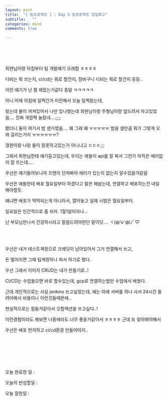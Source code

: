 ```yaml
---
layout: post
title:  "[ 팀프로젝트 ] : Day 5 팀프로젝트 일일회고"
subtitle:   ""
categories: mind
comments: true

---
```






<br>

<br>

<br>

희현님이랑 아침부터 팀 개발얘기 오래함 ㅎㅎㅎㅎ 

디비는 뭐 쓰는지, ci/cd는 뭐로 할건지, 장바구니 디비는 뭐로 할건지 등등..

이런 얘기가 난 젤 재밌는거같다 증말 ㅋㅋㅋㅋㅋ

아니 어제 아침에 일찍간거 미안해서 오늘 일찍왔는데,

왔는데 불이 꺼져있어서 나만 있나했는데 희현님이랑 주형님이랑 엎드려서 자고있었음.... 진짜 개깜짝 놀랐네....;;;;

봤더니 둘이 여기서 밤 샌거였음.... 왜 그래 왜 ㅠㅠㅠㅠㅠ 밤을 샐만큼 뭐가 그렇게 오래 걸리는거지 ㅠㅠㅠㅠㅠㅠ?

경완이랑 나랑 둘이 잘못하고있는거 아니냐고 ㄷㄷㄷ;;;

그래서 희현님한테 얘기듣고있는데, 우리는 애들이 api를 잘 짜서 그런가 아직은 에러없이 잘 뜨는데....

우선은 얘기들어보니까 프엔이 던져봐야 에러가 있는지 없는지 알수있을거같음

우선은 애들한테 배포 월요일부터 하겠다고 말은 해놨는데, 연결하고 배포하는건 내일 해야할듯.

왜냐면 배포가 딱딱되는게 아니라서, 열어놓고 실제 시범은 월요일부터.

일요일은 인간적으로 좀 쉬자. 1월1일이자나...

난 부모님만나서 건강하시라고 말씀드려야한단 말이닷.... ヾ(◍’౪`◍)ﾉﾞ♡

<br>

<br>

우선은 내거 테스트계정으로 크레딧이 남아있어서 그거 연결해서 쓰고,

돈 떨어지면 그때 팀계정하나 파서 하기로 했다.

우선 그래서 이미지 CRUD는 내가 만들기로..!

CI/CD는 수업들으면 바로 할수있는데, gcp로 연결하는법만 수업에서 배웠다.

근데 개인적으로는 사실 jenkins 쓰고싶었는데, 얘는 아예 서버를 하나 사서 24시간 돌려야해서 비용이나 이런것들때문에..

현실적으로는 힘들거같아서 깃헙액션을 쓰고싶다..!

이런경험이라도 해보면 나중에라도 너무 좋을거같아서 ㅎㅎㅎㅎ 근데 또 찾아봐야해서 

우선은 배포 먼저하고 ci/cd환경 만들어야지.. 

<br>

<br>

<br>

<br>

<br>

오늘 완료한 일 : 

오늘의 반성할일 : 

오늘 잘한일 : 





























